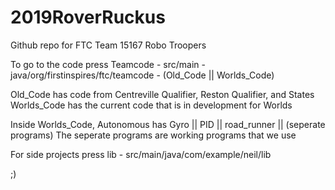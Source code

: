 # 2019RoverRuckus
Github repo for FTC Team 15167 Robo Troopers

To go to the code press Teamcode - src/main - java/org/firstinspires/ftc/teamcode - (Old_Code || Worlds_Code)

Old_Code has code from Centreville Qualifier, Reston Qualifier, and States
Worlds_Code has the current code that is in development for Worlds

Inside Worlds_Code, Autonomous has Gyro || PID || road_runner || (seperate programs)
The seperate programs are working programs that we use

For side projects press lib - src/main/java/com/example/neil/lib

;)
